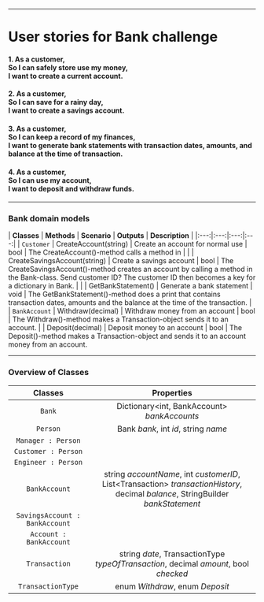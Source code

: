 ***
# User stories for Bank challenge

#### 1. As a customer, <br> So I can safely store use my money, <br> I want to create a current account.

#### 2. As a customer, <br> So I can save for a rainy day, <br> I want to create a savings account.

#### 3. As a customer, <br> So I can keep a record of my finances, <br> I want to generate bank statements with transaction dates, amounts, and balance at the time of transaction.

#### 4. As a customer, <br> So I can use my account, <br> I want to deposit and withdraw funds.

***

### Bank domain models

| **Classes** | **Methods** | **Scenario** | **Outputs** | **Description** |
|:---:|:---:|:---:|:---:|
| `Customer` | CreateAccount(string) | Create an account for normal use | bool | The CreateAccount()-method calls a method in  |
|  | CreateSavingsAccount(string) | Create a savings account | bool | The CreateSavingsAccount()-method creates an account by calling a method in the Bank-class. Send customer ID? The customer ID then becomes a key for a dictionary in Bank. |
|  | GetBankStatement() | Generate a bank statement  | void | The GetBankStatement()-method does a print that contains transaction dates, amounts and the balance at the time of the transaction. |
| `BankAccount` | Withdraw(decimal) | Withdraw money from an account | bool | The Withdraw()-method makes a Transaction-object sends it to an account.
|  | Deposit(decimal) | Deposit money to an account | bool | The Deposit()-method makes a Transaction-object and sends it to an account money from an account.

***

### Overview of Classes

| **Classes** | Properties |
|:---:|:---:|
|`Bank`| Dictionary\<int, BankAccount> _bankAccounts_|
|`Person`| Bank _bank_, int _id_, string _name_ |
|`Manager : Person`|  |
|`Customer : Person`|  |
|`Engineer : Person`|  |
|`BankAccount`| string _accountName_, int _customerID_, List\<Transaction> _transactionHistory_, decimal _balance_, StringBuilder _bankStatement_ |
|`SavingsAccount : BankAccount`|  |
|`Account : BankAccount`|  | 
|`Transaction`| string _date_, TransactionType _typeOfTransaction_, decimal _amount_, bool _checked_ |
|`TransactionType`| enum _Withdraw_, enum _Deposit_ |